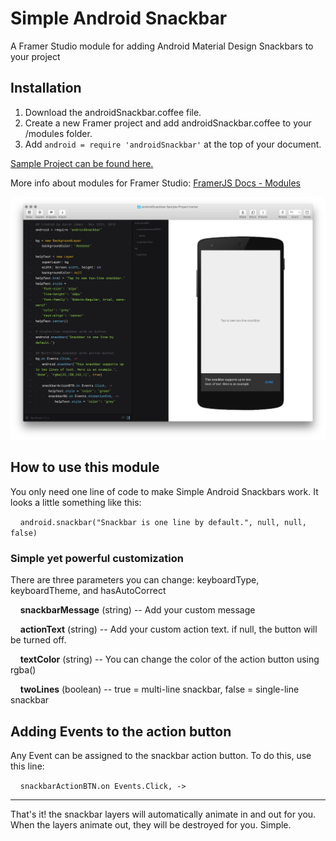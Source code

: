 # Simple Android Snackbar
A Framer Studio module for adding Android Material Design Snackbars to your project

## Installation

1. Download the androidSnackbar.coffee file.
2. Create a new Framer project and add androidSnackbar.coffee to your /modules folder.
3. Add `android = require 'androidSnackbar'` at the top of your document.

[Sample Project can be found here.](http://share.framerjs.com/ambwyc922b0m/)

More info about modules for Framer Studio: [FramerJS Docs - Modules](http://framerjs.com/docs/#modules)

![TextLayer](https://raw.githubusercontent.com/imaaronjames/Simple-Android-Snackbar/master/androidSnackbar-Sample-Project.framer/images/sample-code.png)

## How to use this module
You only need one line of code to make Simple Android Snackbars work. It looks a little something like this:

&nbsp;&nbsp;&nbsp;&nbsp;`android.snackbar("Snackbar is one line by default.", null, null, false)`

### Simple yet powerful customization
There are three parameters you can change: keyboardType, keyboardTheme, and hasAutoCorrect

&nbsp;&nbsp;&nbsp;&nbsp;**snackbarMessage** (string) -- Add your custom message

&nbsp;&nbsp;&nbsp;&nbsp;**actionText** (string) -- Add your custom action text. if null, the button will be turned off.

&nbsp;&nbsp;&nbsp;&nbsp;**textColor** (string) -- You can change the color of the action button using rgba()

&nbsp;&nbsp;&nbsp;&nbsp;**twoLines** (boolean) -- true = multi-line snackbar, false = single-line snackbar

## Adding Events to the action button
Any Event can be assigned to the snackbar action button. To do this, use this line:

&nbsp;&nbsp;&nbsp;&nbsp;`snackbarActionBTN.on Events.Click, ->`

___
That's it! the snackbar layers will automatically animate in and out for you. When the layers animate out, they will be destroyed for you. Simple.
